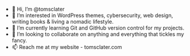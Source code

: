- 👋 Hi, I’m @tomsclater
- 👀 I’m interested in WordPress themes, cybersecurity, web design, writing books & living a nomadic lifestyle.
- 🌱 I’m currently learning Git and GitHub version control for my projects.
- 💞️ I’m looking to collaborate on anything and everything that tickles my fancy.
- 📫 Reach me at my website - tomsclater.com

<!---
tomsclater/tomsclater is a ✨ special ✨ repository because its `README.md` (this file) appears on your GitHub profile.
You can click the Preview link to take a look at your changes.
--->
